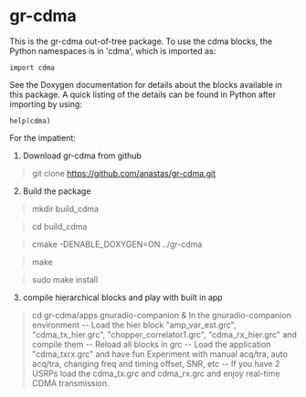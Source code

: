 gr-cdma
=======

This is the gr-cdma out-of-tree package.
To use the cdma blocks, the Python namespaces
is in 'cdma', which is imported as:

    import cdma

See the Doxygen documentation for details about the blocks available
in this package. A quick listing of the details can be found in Python
after importing by using:

    help(cdma)

For the impatient:

1) Download gr-cdma from github
> git clone https://github.com/anastas/gr-cdma.git

2) Build the package
> mkdir build_cdma

> cd build_cdma

> cmake -DENABLE_DOXYGEN=ON ../gr-cdma

> make

> sudo make install


3) compile hierarchical blocks and play with built in app
> cd gr-cdma/apps
> gnuradio-companion &
In the gnuradio-companion environment
-- Load the hier block "amp_var_est.grc", "cdma_tx_hier.grc", "chopper_correlator1.grc", "cdma_rx_hier.grc" and compile them
-- Reload all blocks in grc
-- Load the application "cdma_txrx.grc" and have fun
   Experiment with manual acq/tra, auto acq/tra, changing freq and timing offset, SNR, etc
-- If you have 2 USRPs load the cdma_tx.grc and cdma_rx.grc and enjoy real-time
CDMA transmission.
